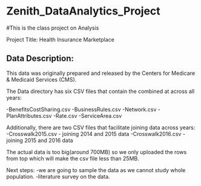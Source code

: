 # Zenith_DataAnalytics_Project
#This is the class project on Analysis

Project Title: Health Insurance Marketplace

Data Description:
-  

This data was originally prepared and released by the Centers for Medicare & Medicaid Services (CMS).

The Data directory has six CSV files that contain the combined at across all years:

-BenefitsCostSharing.csv
-BusinessRules.csv
-Network.csv
-PlanAttributes.csv
-Rate.csv
-ServiceArea.csv

Additionally, there are two CSV files that facilitate joining data across years:
-Crosswalk2015.csv - joining 2014 and 2015 data
-Crosswalk2016.csv - joining 2015 and 2016 data


The actual data is too big(around 700MB) so we only uploaded the rows from top which will make the csv file less than 25MB.

Next steps:
  -we are going to sample the data as we cannot study whole population.
  -literature survey on the data.
  
